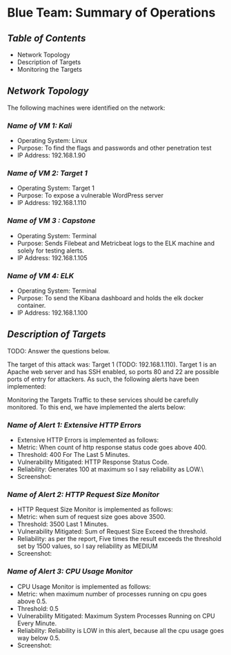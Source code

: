 # **Blue Team: Summary of Operations**

## **_Table of Contents_**

*	Network Topology
*	Description of Targets
*	Monitoring the Targets

## **_Network Topology_**

The following machines were identified on the network:

### _Name of VM 1: Kali_
*	Operating System: Linux
*	Purpose: To find the flags and passwords and other penetration test
*	IP Address: 192.168.1.90
### _Name of VM 2: Target 1_
*	Operating System: Target 1
*	Purpose: To expose a vulnerable WordPress server
*	IP Address: 192.168.1.110
### _Name of VM 3 : Capstone_
*	Operating System: Terminal
*	Purpose: Sends Filebeat and Metricbeat logs to the ELK machine and solely for testing alerts.
*	IP Address: 192.168.1.105
### _Name of VM 4: ELK_
*	Operating System: Terminal
*	Purpose: To send the Kibana dashboard and holds the elk docker container.
*	IP Address: 192.168.1.100
 
## **_Description of Targets_**
TODO: Answer the questions below.

The target of this attack was: Target 1 (TODO: 192.168.1.110).
Target 1 is an Apache web server and has SSH enabled, so ports 80 and 22 are possible ports of entry for attackers. As such, the following alerts have been implemented:

Monitoring the Targets
Traffic to these services should be carefully monitored. To this end, we have implemented the alerts below:

### _Name of Alert 1: Extensive HTTP Errors_
*	Extensive HTTP Errors is implemented as follows:
*	Metric: When count of http response status code goes above 400.
*	Threshold: 400 For The Last 5 Minutes.
*	Vulnerability Mitigated: HTTP Response Status Code.
*	Reliability: Generates 100 at maximum so I say reliability as LOW.\
*	Screenshot: 


### _Name of Alert 2: HTTP Request Size Monitor_
*	HTTP Request Size Monitor is implemented as follows:
*	Metric: when sum of request size goes above 3500.
*	Threshold: 3500 Last 1 Minutes.
*	Vulnerability Mitigated: Sum of Request Size Exceed the threshold.
*	Reliability: as per the report, Five times the result exceeds the threshold set by 1500 values, so I say reliability as MEDIUM
*	Screenshot:

### _Name of Alert 3: CPU Usage Monitor_
*	CPU Usage Monitor is implemented as follows:
*	Metric: when maximum number of processes running on cpu goes above 0.5.
*	Threshold: 0.5
*	Vulnerability Mitigated: Maximum System Processes Running on CPU Every Minute.
* Reliability: Reliability is LOW in this alert, because all the cpu usage goes way below 0.5.
*	Screenshot:


